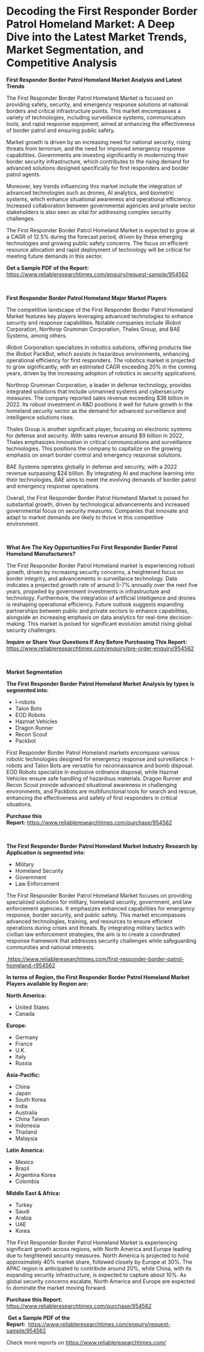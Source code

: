 <p><h1>Decoding the First Responder Border Patrol Homeland Market: A Deep Dive into the Latest Market Trends, Market Segmentation, and Competitive Analysis</h1></p><p><strong>First Responder Border Patrol Homeland Market Analysis and Latest Trends</strong></p>
<p><p>The First Responder Border Patrol Homeland Market is focused on providing safety, security, and emergency response solutions at national borders and critical infrastructure points. This market encompasses a variety of technologies, including surveillance systems, communication tools, and rapid response equipment, aimed at enhancing the effectiveness of border patrol and ensuring public safety.</p><p>Market growth is driven by an increasing need for national security, rising threats from terrorism, and the need for improved emergency response capabilities. Governments are investing significantly in modernizing their border security infrastructure, which contributes to the rising demand for advanced solutions designed specifically for first responders and border patrol agents.</p><p>Moreover, key trends influencing this market include the integration of advanced technologies such as drones, AI analytics, and biometric systems, which enhance situational awareness and operational efficiency. Increased collaboration between governmental agencies and private sector stakeholders is also seen as vital for addressing complex security challenges.</p><p>The First Responder Border Patrol Homeland Market is expected to grow at a CAGR of 12.5% during the forecast period, driven by these emerging technologies and growing public safety concerns. The focus on efficient resource allocation and rapid deployment of technology will be critical for meeting future demands in this sector.</p></p>
<p><strong>Get a Sample PDF of the Report:&nbsp;</strong> <a href="https://www.reliableresearchtimes.com/enquiry/request-sample/954562?utm_campaign=2989&utm_medium=2&utm_source=Github&utm_content=ia&utm_term=07032025&utm_id=first-responder-border-patrol-homeland">https://www.reliableresearchtimes.com/enquiry/request-sample/954562</a></p>
<p>&nbsp;</p>
<p><strong>First Responder Border Patrol Homeland Major Market Players</strong></p>
<p><p>The competitive landscape of the First Responder Border Patrol Homeland Market features key players leveraging advanced technologies to enhance security and response capabilities. Notable companies include iRobot Corporation, Northrop Grumman Corporation, Thales Group, and BAE Systems, among others.</p><p>iRobot Corporation specializes in robotics solutions, offering products like the iRobot PackBot, which assists in hazardous environments, enhancing operational efficiency for first responders. The robotics market is projected to grow significantly, with an estimated CAGR exceeding 20% in the coming years, driven by the increasing adoption of robotics in security applications.</p><p>Northrop Grumman Corporation, a leader in defense technology, provides integrated solutions that include unmanned systems and cybersecurity measures. The company reported sales revenue exceeding $36 billion in 2022. Its robust investment in R&D positions it well for future growth in the homeland security sector as the demand for advanced surveillance and intelligence solutions rises.</p><p>Thales Group is another significant player, focusing on electronic systems for defense and security. With sales revenue around $9 billion in 2022, Thales emphasizes innovation in critical communications and surveillance technologies. This positions the company to capitalize on the growing emphasis on smart border control and emergency response solutions.</p><p>BAE Systems operates globally in defense and security, with a 2022 revenue surpassing $24 billion. By integrating AI and machine learning into their technologies, BAE aims to meet the evolving demands of border patrol and emergency response operations.</p><p>Overall, the First Responder Border Patrol Homeland Market is poised for substantial growth, driven by technological advancements and increased governmental focus on security measures. Companies that innovate and adapt to market demands are likely to thrive in this competitive environment.</p></p>
<p>&nbsp;</p>
<p><strong>What Are The Key Opportunities For First Responder Border Patrol Homeland Manufacturers?</strong></p>
<p><p>The First Responder Border Patrol Homeland market is experiencing robust growth, driven by increasing security concerns, a heightened focus on border integrity, and advancements in surveillance technology. Data indicates a projected growth rate of around 5-7% annually over the next five years, propelled by government investments in infrastructure and technology. Furthermore, the integration of artificial intelligence and drones is reshaping operational efficiency. Future outlook suggests expanding partnerships between public and private sectors to enhance capabilities, alongside an increasing emphasis on data analytics for real-time decision-making. This market is poised for significant evolution amidst rising global security challenges.</p></p>
<p><strong>Inquire or Share Your Questions If Any Before Purchasing This Report:</strong> <a href="https://www.reliableresearchtimes.com/enquiry/pre-order-enquiry/954562?utm_campaign=2989&utm_medium=2&utm_source=Github&utm_content=ia&utm_term=07032025&utm_id=first-responder-border-patrol-homeland">https://www.reliableresearchtimes.com/enquiry/pre-order-enquiry/954562</a></p>
<p>&nbsp;</p>
<p><strong>Market Segmentation</strong></p>
<p><strong>The First Responder Border Patrol Homeland Market Analysis by types is segmented into:</strong></p>
<p><ul><li>I-robots</li><li>Talon Bots</li><li>EOD Robots</li><li>Hazmat Vehicles</li><li>Dragon Runner</li><li>Recon Scout</li><li>Packbot</li></ul></p>
<p><p>First Responder Border Patrol Homeland markets encompass various robotic technologies designed for emergency response and surveillance. I-robots and Talon Bots are versatile for reconnaissance and bomb disposal. EOD Robots specialize in explosive ordnance disposal, while Hazmat Vehicles ensure safe handling of hazardous materials. Dragon Runner and Recon Scout provide advanced situational awareness in challenging environments, and Packbots are multifunctional tools for search and rescue, enhancing the effectiveness and safety of first responders in critical situations.</p></p>
<p><strong>Purchase this Report:&nbsp;</strong><a href="https://www.reliableresearchtimes.com/purchase/954562?utm_campaign=2989&utm_medium=2&utm_source=Github&utm_content=ia&utm_term=07032025&utm_id=first-responder-border-patrol-homeland">https://www.reliableresearchtimes.com/purchase/954562</a></p>
<p>&nbsp;</p>
<p><strong>The First Responder Border Patrol Homeland Market Industry Research by Application is segmented into:</strong></p>
<p><ul><li>Military</li><li>Homeland Security</li><li>Government</li><li>Law Enforcement</li></ul></p>
<p><p>The First Responder Border Patrol Homeland Market focuses on providing specialized solutions for military, homeland security, government, and law enforcement agencies. It emphasizes enhanced capabilities for emergency response, border security, and public safety. This market encompasses advanced technologies, training, and resources to ensure efficient operations during crises and threats. By integrating military tactics with civilian law enforcement strategies, the aim is to create a coordinated response framework that addresses security challenges while safeguarding communities and national interests.</p></p>
<p><a href="https://www.reliableresearchtimes.com/first-responder-border-patrol-homeland-r954562?utm_campaign=2989&utm_medium=2&utm_source=Github&utm_content=ia&utm_term=07032025&utm_id=first-responder-border-patrol-homeland">&nbsp;https://www.reliableresearchtimes.com/first-responder-border-patrol-homeland-r954562</a></p>
<p><strong>In terms of Region, the First Responder Border Patrol Homeland Market Players available by Region are:</strong></p>
<p>
    <p> <strong> North America: </strong>
        <ul>
            <li>United States</li>
            <li>Canada</li>
        </ul>
        </p> 
    <p> <strong> Europe: </strong>
        <ul>
            <li>Germany</li>
            <li>France</li>
            <li>U.K.</li>
            <li>Italy</li>
            <li>Russia</li>
        </ul>
        </p> 
    <p> <strong> Asia-Pacific: </strong>
        <ul>
            <li>China</li>
            <li>Japan</li>
            <li>South Korea</li>
            <li>India</li>
            <li>Australia</li>
            <li>China Taiwan</li>
            <li>Indonesia</li>
            <li>Thailand</li>
            <li>Malaysia</li>
        </ul>
        </p> 
    <p> <strong> Latin America: </strong>
        <ul>
            <li>Mexico</li>
            <li>Brazil</li>
            <li>Argentina Korea</li>
            <li>Colombia</li>
        </ul>
        </p> 
    <p> <strong> Middle East & Africa: </strong>
        <ul>
            <li>Turkey</li>
            <li>Saudi</li>
            <li>Arabia</li>
            <li>UAE</li>
            <li>Korea</li>
        </ul>
    </p>
    </p>
<p><p>The First Responder Border Patrol Homeland Market is experiencing significant growth across regions, with North America and Europe leading due to heightened security measures. North America is projected to hold approximately 40% market share, followed closely by Europe at 30%. The APAC region is anticipated to contribute around 20%, while China, with its expanding security infrastructure, is expected to capture about 10%. As global security concerns escalate, North America and Europe are expected to dominate the market moving forward.</p></p>
<p><strong>Purchase this Report: </strong><a href="https://www.reliableresearchtimes.com/purchase/954562?utm_campaign=2989&utm_medium=2&utm_source=Github&utm_content=ia&utm_term=07032025&utm_id=first-responder-border-patrol-homeland">https://www.reliableresearchtimes.com/purchase/954562</a></p>
<p>&nbsp;<strong>Get a Sample PDF of the Report:&nbsp;&nbsp;</strong><a href="https://www.reliableresearchtimes.com/enquiry/request-sample/954562?utm_campaign=2989&utm_medium=2&utm_source=Github&utm_content=ia&utm_term=07032025&utm_id=first-responder-border-patrol-homeland">https://www.reliableresearchtimes.com/enquiry/request-sample/954562</a></p>
<p><strong></strong></p>
<p>Check more reports on <a href="https://www.reliableresearchtimes.com/?utm_campaign=2989&utm_medium=2&utm_source=Github&utm_content=ia&utm_term=07032025&utm_id=first-responder-border-patrol-homeland">https://www.reliableresearchtimes.com/</a></p>